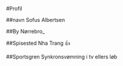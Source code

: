 #Profil

##navn
Sofus Albertsen

##By
Nørrebro_

##Spisested
Nha Trang 
:+1:

##Sportsgren
Synkronsvømning i tv ellers løb

